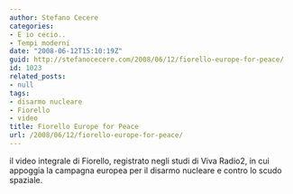 ```yaml
---
author: Stefano Cecere
categories:
- E io cecio..
- Tempi moderni
date: "2008-06-12T15:10:19Z"
guid: http://stefanocecere.com/2008/06/12/fiorello-europe-for-peace/
id: 1023
related_posts:
- null
tags:
- disarmo nucleare
- Fiorello
- video
title: Fiorello Europe for Peace
url: /2008/06/12/fiorello-europe-for-peace/
---
```


il video integrale di Fiorello, registrato negli studi di Viva Radio2, in cui appoggia la campagna europea per il disarmo nucleare e contro lo scudo spaziale.